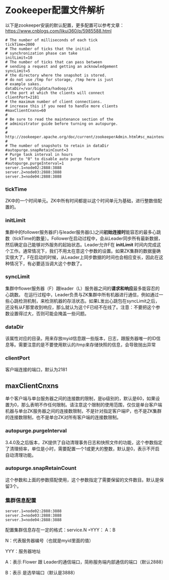 # Zookeeper配置文件解析

以下是zookeeper安装的默认配置，更多配置可以参考文章：https://www.cnblogs.com/likui360/p/5985588.html

```
# The number of milliseconds of each tick
tickTime=2000
# The number of ticks that the initial 
# synchronization phase can take
initLimit=10
# The number of ticks that can pass between 
# sending a request and getting an acknowledgement
syncLimit=5
# the directory where the snapshot is stored.
# do not use /tmp for storage, /tmp here is just 
# example sakes.
dataDir=/var/bigdata/hadoop/zk
# the port at which the clients will connect
clientPort=2181
# the maximum number of client connections.
# increase this if you need to handle more clients
#maxClientCnxns=60
#
# Be sure to read the maintenance section of the 
# administrator guide before turning on autopurge.
#
# http://zookeeper.apache.org/doc/current/zookeeperAdmin.html#sc_maintenance
#
# The number of snapshots to retain in dataDir
#autopurge.snapRetainCount=3
# Purge task interval in hours
# Set to "0" to disable auto purge feature
#autopurge.purgeInterval=1
server.1=node02:2888:3888
server.2=node03:2888:3888
server.3=node04:2888:3888

```

### tickTime

ZK中的一个时间单元。ZK中所有时间都是以这个时间单元为基础，进行整数倍配置的。

### initLimit

集群中的follower服务器(F)与leader服务器(L)之间**初始连接时**能容忍的最多心跳数（tickTime的数量）。Follower在启动过程中，会从Leader同步所有最新数据，然后确定自己能够对外服务的起始状态。Leader允许F在 **initLimit** 时间内完成这个工作。通常情况下，我们不用太在意这个参数的设置。如果ZK集群的数据量确实很大了，F在启动的时候，从Leader上同步数据的时间也会相应变长，因此在这种情况下，有必要适当调大这个参数了。

### syncLimit

集群中flower服务器（F）跟leader（L）服务器之间的**请求和响应**最多能容忍的心跳数。  在运行过程中，Leader负责与ZK集群中所有机器进行通信，例如通过一些心跳检测机制，来检测机器的存活状态。如果L发出心跳包在syncLimit之后，还没有从F那里收到响应，那么就认为这个F已经不在线了。注意：不要把这个参数设置得过大，否则可能会掩盖一些问题。

### dataDir

该属性对应的目录。用来存放myid信息跟一些版本，日志，跟服务器唯一的ID信息等。需要注意的是不要使用默认的/tmp来存储快照的信息，会导致抛出异常

### clientPort

客户端连接的端口，默认为2181

## maxClientCnxns

单个客户端与单台服务器之间的连接数的限制，是ip级别的，默认是60，如果设置为0，那么表明不作任何限制。请注意这个限制的使用范围，仅仅是单台客户端机器与单台ZK服务器之间的连接数限制，不是针对指定客户端IP，也不是ZK集群的连接数限制，也不是单台ZK对所有客户端的连接数限制。

### autopurge.purgeInterval

3.4.0及之后版本，ZK提供了自动清理事务日志和快照文件的功能，这个参数指定了清理频率，单位是小时，需要配置一个1或更大的整数，默认是0，表示不开启自动清理功能。

### autopurge.snapRetainCount

这个参数和上面的参数搭配使用，这个参数指定了需要保留的文件数目。默认是保留3个。

### 集群信息配置

```
server.1=node02:2888:3888
server.2=node03:2888:3888
server.3=node04:2888:3888
```

配置集群信息存在一定的格式：service.N =YYY： A：B

N：代表服务器编号（也就是myid里面的值）

YYY：服务器地址

A：表示 Flower 跟 Leader的通信端口，简称服务端内部通信的端口（默认2888）

B：表示 是选举端口（默认是3888）